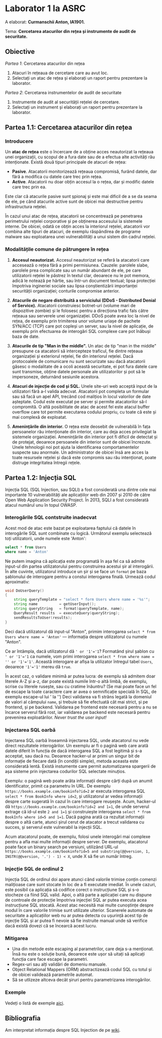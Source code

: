 # Laborator 1 la ASRC

A elaborat: **Curmanschii Anton, IA1901.**

Tema: **Cercetarea atacurilor din rețea și instrumente de audit de securitate.**


## Obiective

*Partea 1*: Cercetarea atacurilor din rețea

1. Atacuri în rețeaua de cercetare care au avut loc. 
2. Selectați un atac de rețea și elaborați un raport pentru prezentare la laborator.

*Partea 2*: Cercetarea instrumentelor de audit de securitate

1. Instrumente de audit al securității rețelei de cercetare. 
2. Selectați un instrument și elaborați un raport pentru prezentare la laborator.


## Partea 1.1: Cercetarea atacurilor din rețea

### Introducere

Un **atac de rețea** este o încercare de a obține acces neautorizat la rețeaua unei organizații, cu scopul de a fura date sau de a efectua alte activități rău intenționate.
Există două tipuri principale de atacuri de rețea:

- **Pasive**. Atacatorii monitorizează rețeaua compromisă, furând datele, dar fără a modifica cu datele care trec prin rețea.
- **Active**. Atacatorii nu doar obțin accesul la o rețea, dar și modific datele care trec prin ea.

Este clar că atacurile pasive sunt șpionaj și este mai dificil de a se da seama de ele, pe când atacurile active sunt de obicei mai destructive pentru infrastructura rețelei.

În cazul unui atac de rețea, atacatorii se concentrează pe penetrarea perimetrului rețelei corporative și pe obținerea accesului la sistemele interne. 
De obicei, odată ce obțin acces la interiorul rețelei, atacatorii vor combina alte tipuri de atacuri, 
de exemplu răspândirea de programe malware sau exploatarea unei vulnerabilități a unui sistem din cadrul rețelei.


### Modalitățile comune de pătrungere în rețea

1. **Accesul neautorizat.**
   Accesul neautorizat se referă la atacatorii care accesează o rețea fără a primi permisiunea. 
   Cauzele: parolele slabe, parolele prea complicate sau un număr abundant de ele, pe care utilizatorii rețelei le păstrez în textul clar, deoarece nu le pot memora, adică le notează pe hârtie, sau într-un document textual; lipsa protecției împotriva ingineriei sociale sau lipsa conștientizării importanței securității organizației; conturile compromise anterior.

2. **Atacurile de negare distribuită a serviciului (DDoS - Distributed Denial of Service).**
   Atacatorii construiesc botnet-uri (volume mari de dispozitive zombie) și le folosesc pentru a direcționa trafic fals către rețeaua sau serverele unei organizației. 
   DDoS poate avea loc la nivel de rețea, de exemplu prin trimiterea unor volume uriașe de pachete SYN/ACC (TCP) care pot copleși un server, 
   sau la nivel de aplicație, de exemplu prin efectuarea de interogări SQL complexe care pot înăbuși baza de date.

3. **Atacurile de tip "Man in the middle".**
   Un atac de tip "man in the middle" presupune ca atacatorii să intercepteze traficul, fie dintre rețeaua organizației și exteriorul rețelei, fie din interiorul rețelei. 
   Dacă protocoalele de comunicare nu sunt securizate sau dacă atacatorii găsesc o modalitate de a ocoli această securitate, ei pot fura datele care sunt transmise, obține datele personale ale utilizatorilor și pot să le impersoneze, deturnând sesiunile acestora.

4. **Atacuri de injecție de cod și SQL.**
   Unele site-uri web acceptă input de la utilizatori fără a-l valida adecvat.
   Atacatorii pot completa un formular sau să facă un apel API, trecând cod malițios în locul valorilor de date așteptate.
   Codul este executat pe server și permite atacatorilor să-l compromită.
   O altă posibilitate de atac de acest fel este atacul buffer overflow care tot permite executarea codului propriu, cu toate că este și mai complexă de exploatat.

5. **Amenințările din interior.**
   O rețea este deosebit de vulnerabilă în fața persoanelor rău intenționate din interior, care au deja acces privilegiat la sistemele organizației.
   Amenințările din interior pot fi dificil de detectat și de protejat, deoarece persoanele din interior sunt de obicei încrezute.
   Unele tehnologii noi pot ajuta la identificarea comportamentelor suspecte sau anormale.
   Un administrator de obicei însă are acces la toate resursele rețelei și dacă este compromis sau rău intenționat, poate distruge integritatea întregii rețele.


## Partea 1.2: Injecția SQL

Injecția SQL (SQL Injection, sau SQLI) a fost considerată una dintre cele mai importante 10 vulnerabilități ale aplicațiilor web din 2007 și 2010 de către Open Web Application Security Project. 
În 2013, SQLI a fost considerată atacul numărul unu în topul OWASP.

### Interogările SQL contstruite inadecvat

Acest mod de atac este bazat pe exploatarea faptului că datele în interogările SQL sunt combinate cu logică.
Următorul exemplu selectează toți utilizatorii, unde numele este 'Anton':

```sql
select * from Users
where name = 'Anton'
```

Ne putem imagina că aplicația este programată în așa fel ca să admite input-ul din partea utilizatorului pentru construirea acestui șir al interogării. 
În alte cuvinte, utilizatorul introduce un șir și se face un `format` pe baza șablonului de interogare pentru a constui interogarea finală.
Urmează codul aproximativ:

```d
void DoUserQuery()
{
    string queryTemplate = "select * form Users where name = '%s'";
    string name          = getUserInput();
    string queryString   = format(queryTemplate, name);
    QueryResult results  = executeQuery(queryString);
    sendResultsToUser(results);
}
```

Deci dacă utilizatorul dă input-ul "Anton", primim interogarea `select * from Users where name = 'Anton'` — informația despre utilizatorul cu numele "Anton".

Ce ar întâmpla, dacă utilizatorul dă `' or '1'='1`?
Formatând șirul șablon cu `' or '1'='1` ca numele, vom primi interogarea `select * from where name = '' or '1'='1'`.
Această interogare ar afișa la utilizator întregul tabel `Users`, deoarece `'1'='1'` mereu dă `true`.

În acest caz, o validare minimă ar putea lucra: de exemplu să admitem doar literele A-Z și a-z, dar poate există numile într-o altă limbă, de exemplu, scrise cu literele rusește, sau cu cratime înăuntru?
(Se mai poate face un fel de escape la toate caractere care ar avea o semnificație specială în SQL, de exemplu escape-ul lui ' la '')
Deci validarea va fi strâns legată la domeniul de valori al câmpului `name`, și trebuie să fie efectuată cât mai strict, și pe frontend, și pe backend.
Validarea pe frontend este necesară pentru a nu se încarce serverul fără rost, iar validarea pe backend este necesară pentru prevenirea exploatărilor.
*Never trust the user input!*

### Injectarea SQL oarbă 

Injectarea SQL oarbă înseamnă injectarea SQL, unde atacatorul nu vede direct rezultatele interogărilor.
Un exemplu ar fi o pagină web care arată datele diferit în funcția de dacă interogarea SQL a fost legitimă și s-a acceptat, sau dacă nu.
Deoarece hacker-ul ar primi un singur bit de informație de fiecare dată (în condiții simple), metoda aceasta este considerată lentă.
Există instumente care permit automatizarea spargerii de așa sisteme prin injectarea codurilor SQL selectate minuțios.

Exemplu: o pagină web poate arăta informații despre cărți după un anumit identificator, primit ca parametru în URL.
De exemplu `https://books.example.com/bookinfo?id=2` ar executa interogarea SQL `select * from BookInfo where id=2`, și utilizatorul ar vedea informații despre carte sugerată în cazul în care interogare reușește.
Acum, hacker-ul dă `https://books.example.com/bookinfo?id=2 and 1=1`, de unde serverul extrage că id-ul este `2 and 1=1` și construiește interogarea `select * from BookInfo where id=5 and 1=1`.
Dacă pagina arată ca rezultat informații despre o altă carte, atunci șirul cerut de atacator a trecut validarea cu succes, și serverul este vulnerabil la injecții SQL.

Acum atacatorul poate, de exemplu, folosi unele interogări mai complexe pentru a afla mai multe informații despre server.
De exemplu, atacatorul poate face un binary search pe versiuni, utilizând URL-ul `https://books.example.com/bookinfo?id=5 and substring(@@version, 1, INSTR(@@version, '.') - 1) < X`, unde X să fie un număr întreg. 


### Injecție SQL de ordinul 2

Injecția SQL de ordinul doi apare atunci când valorile trimise conțin comenzi malițioase care sunt stocate în loc de a fi executate imediat. 
În unele cazuri, este posibil ca aplicația să codifice corect o instrucțiune SQL și s-o stocheze ca fiind SQL valid.
Apoi, o altă parte a aplicației care nu dispune de controale de protecție împotriva injecției SQL ar putea executa acea instrucțiune SQL stocată.
Acest atac necesită mai multe cunoștințe despre modul în care valorile trimise sunt utilizate ulterior.
Scanerele automate de securitate a aplicațiilor web nu ar putea detecta cu ușurință acest tip de injecție SQL și ar putea fi nevoie să fie instruite manual unde să verifice dacă există dovezi că se încearcă acest lucru. 

### Mitigarea

- Una din metode este escaping al parametrilor, care deja s-a menționat.
  Însă nu este o soluție bună, deoarece este ușor să uitați să aplicați funcția care face escape la parametri.
- Regex-uri sau alți validări de domeniu manuale.
- Object Relational Mappers (ORM) abstractizează codul SQL cu totul și de obicei validează parametrile automat.
- Să se utlizeze altceva decât șiruri pentru parametrizarea interogărilor.


### Exemple

Vedeți o listă de exemple [aici](https://www.wikiwand.com/en/SQL_injection#/Examples).

## Bibliografia

Am interpretat informația despre SQL Injection de pe [wiki](https://www.wikiwand.com/en/SQL_injection).
